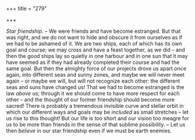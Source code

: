 +++
title = "279"

+++

*Star friendship.* – We were friends and have become estranged. But that was right, and we do not want to hide and obscure it from ourselves as if we had to be ashamed of it. We are two ships, each of which has its own goal and course; we may cross and have a feast together, as we did – and then the good ships lay so quietly in one harbour and in one sun that it may have seemed as if they had already completed their course and had the same goal. But then the almighty force of our projects drove us apart once again, into different seas and sunny zones, and maybe we will never meet again – or maybe we will, but will not recognize each other: the different seas and suns have changed us\! That we had to become estranged is the law *above* us; through it we should come to have more respect for each other – and the thought of our former friendship should become more sacred\! There is probably a tremendous invisible curve and stellar orbit in which our different ways and goals may be *included* as small stretches – let us rise to this thought\! But our life is too short and our vision too meagre for us to be more than friends in the sense of that sublime possibility. – Let us then *believe* in our star friendship even if we must be earth enemies.


